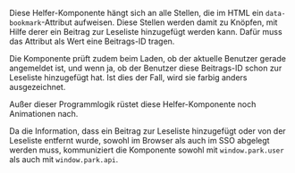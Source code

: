 Diese Helfer-Komponente hängt sich an alle Stellen, die im HTML ein `data-bookmark`-Attribut aufweisen. Diese Stellen werden damit zu Knöpfen, mit Hilfe derer ein Beitrag zur Leseliste hinzugefügt werden kann. Dafür muss das Attribut als Wert eine Beitrags-ID tragen.

Die Komponente prüft zudem beim Laden, ob der aktuelle Benutzer gerade angemeldet ist, und wenn ja, ob der Benutzer diese Beitrags-ID schon zur Leseliste hinzugefügt hat. Ist dies der Fall, wird sie farbig anders ausgezeichnet.

Außer dieser Programmlogik rüstet diese Helfer-Komponente noch Animationen nach.

Da die Information, dass ein Beitrag zur Leseliste hinzugefügt oder von der Leseliste entfernt wurde, sowohl im Browser als auch im SSO abgelegt werden muss, kommuniziert die Komponente sowohl mit `window.park.user` als auch mit `window.park.api`.